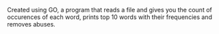 Created using GO, a program that reads a file and gives you the count of occurences of each word, prints top 10 words with their frequencies and removes abuses.
